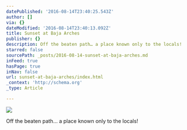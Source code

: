 ```yaml
---
datePublished: '2016-08-14T23:40:25.543Z'
author: []
via: {}
dateModified: '2016-08-14T23:40:13.092Z'
title: Sunset at Baja Arches
publisher: {}
description: Off the beaten path… a place known only to the locals!
starred: false
sourcePath: _posts/2016-08-14-sunset-at-baja-arches.md
inFeed: true
hasPage: true
inNav: false
url: sunset-at-baja-arches/index.html
_context: 'http://schema.org'
_type: Article

---
```

![](https://the-grid-user-content.s3-us-west-2.amazonaws.com/64a357f5-5acd-4c73-ac79-99edb0c67453.jpg)

Off the beaten path... a place known only to the locals!